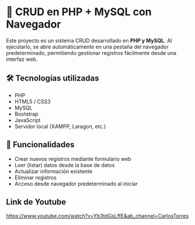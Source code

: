 # 🧾 CRUD en PHP + MySQL con Navegador

Este proyecto es un sistema CRUD desarrollado en **PHP y MySQL**. Al ejecutarlo, se abre automáticamente en una pestaña del navegador predeterminado, permitiendo gestionar registros fácilmente desde una interfaz web.

## 🛠 Tecnologías utilizadas

- PHP
- HTML5 / CSS3
- MySQL
- Bootstrap 
- JavaScript 
- Servidor local (XAMPP, Laragon, etc.)

## 🎯 Funcionalidades

- Crear nuevos registros mediante formulario web
- Leer (listar) datos desde la base de datos
- Actualizar información existente
- Eliminar registros
- Acceso desde navegador predeterminado al iniciar

## Link de Youtube
https://www.youtube.com/watch?v=Yb3tdGsLffE&ab_channel=CarlosTorres
